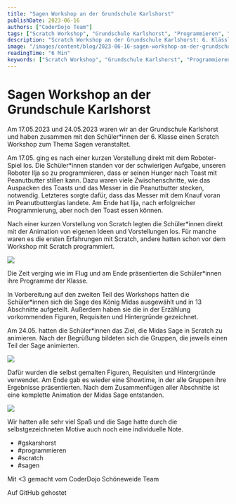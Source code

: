 ```yaml
---
title: "Sagen Workshop an der Grundschule Karlshorst"
publishDate: 2023-06-16
authors: ["CoderDojo Team"]
tags: ["Scratch Workshop", "Grundschule Karlshorst", "Programmieren", "6. Klasse", "König Midas", "Animation", "Sagen", "Kinder", "Coding", "Schülerprojekte", "workshop"]
description: "Scratch Workshop an der Grundschule Karlshorst: 6. Klässler programmieren und animieren die Sage von König Midas. Kreatives Lernen mit selbstgemalten Figuren!"
image: "/images/content/blog/2023-06-16-sagen-workshop-an-der-grundschule-karlshorst-hero.jpg"
readingTime: "6 Min"
keywords: ["Scratch Workshop", "Grundschule Karlshorst", "Programmieren", "6. Klasse", "König Midas", "Animation", "Sagen", "Kinder", "Coding", "Schülerprojekte"]
---
```


# Sagen Workshop an der Grundschule Karlshorst

Am 17.05.2023 und 24.05.2023 waren wir an der Grundschule Karlshorst und haben zusammen mit den Schüler*innen der 6. Klasse einen Scratch Workshop zum Thema Sagen veranstaltet.

Am 17.05. ging es nach einer kurzen Vorstellung direkt mit dem Roboter-Spiel los. Die Schüler*innen standen vor der schwierigen Aufgabe, unseren Roboter Ilja so zu programmieren, dass er seinen Hunger nach Toast mit Peanutbutter stillen kann. Dazu waren viele Zwischenschritte, wie das Auspacken des Toasts und das Messer in die Peanutbutter stecken, notwendig. Letzteres sorgte dafür, dass das Messer mit dem Knauf voran im Peanutbutterglas landete. Am Ende hat Ilja, nach erfolgreicher Programmierung, aber noch den Toast essen können.

Nach einer kurzen Vorstellung von Scratch legten die Schüler*innen direkt mit der Animation von eigenen Ideen und Vorstellungen los. Für manche waren es die ersten Erfahrungen mit Scratch, andere hatten schon vor dem Workshop mit Scratch programmiert.

![](/images/cms/gskarlshorst_sagen_workshop1.png)

Die Zeit verging wie im Flug und am Ende präsentierten die Schüler*innen ihre Programme der Klasse.

In Vorbereitung auf den zweiten Teil des Workshops hatten die Schüler*innen sich die Sage des König Midas ausgewählt und in 13 Abschnitte aufgeteilt. Außerdem haben sie die in der Erzählung vorkommenden Figuren, Requisiten und Hintergründe gezeichnet.

Am 24.05. hatten die Schüler*innen das Ziel, die Midas Sage in Scratch zu animieren. Nach der Begrüßung bildeten sich die Gruppen, die jeweils einen Teil der Sage animierten.

![](/images/cms/gskarlshorst_sagen_workshop2.jpg)

Dafür wurden die selbst gemalten Figuren, Requisiten und Hintergründe verwendet. Am Ende gab es wieder eine Showtime, in der alle Gruppen ihre Ergebnisse präsentierten. Nach dem Zusammenfügen aller Abschnitte ist eine komplette Animation der Midas Sage entstanden.

![](/images/cms/gskarlshorst_sagen_workshop3.png)

Wir hatten alle sehr viel Spaß und die Sage hatte durch die selbstgezeichneten Motive auch noch eine individuelle Note.

- #gskarshorst
- #programmieren
- #scratch
- #sagen

Mit <3 gemacht vom CoderDojo Schöneweide Team

Auf GitHub gehostet

